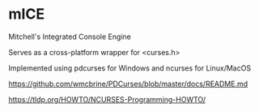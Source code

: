 # mICE
 Mitchell's Integrated Console Engine

 Serves as a cross-platform wrapper for <curses.h>

 Implemented using pdcurses for Windows and ncurses for Linux/MacOS

 https://github.com/wmcbrine/PDCurses/blob/master/docs/README.md

 https://tldp.org/HOWTO/NCURSES-Programming-HOWTO/